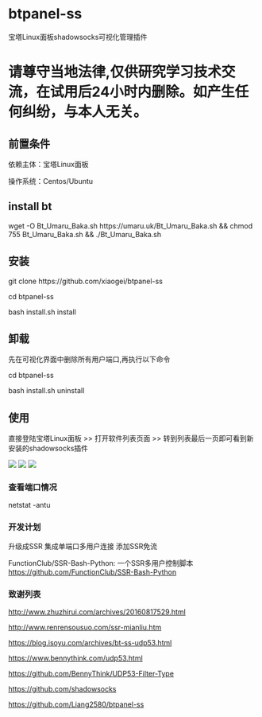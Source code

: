 # btpanel-ss
宝塔Linux面板shadowsocks可视化管理插件

# 请尊守当地法律,仅供研究学习技术交流，在试用后24小时内删除。如产生任何纠纷，与本人无关。  

<h2>前置条件</h2>
<p>依赖主体：宝塔Linux面板</p>
<p>操作系统：Centos/Ubuntu</p>
<h2>install bt</h2>
<p>wget -O Bt_Umaru_Baka.sh https://umaru.uk/Bt_Umaru_Baka.sh && chmod 755 Bt_Umaru_Baka.sh && ./Bt_Umaru_Baka.sh</p>

<h2>安装</h2>
<p>git clone https://github.com/xiaogei/btpanel-ss</p>
<p>cd btpanel-ss</p>
<p>bash install.sh install</p>

<h2>卸载</h2>
<p>先在可视化界面中删除所有用户端口,再执行以下命令</p>
<p>cd btpanel-ss</p>
<p>bash install.sh uninstall</p>

<h2>使用</h2>
<p>直接登陆宝塔Linux面板 >> 打开软件列表页面 >> 转到列表最后一页即可看到新安装的shadowsocks插件</p>


![](https://i.loli.net/2019/04/19/5cb9df2230a35.png)
![](https://i.loli.net/2019/04/19/5cb9df6d5b2fd.png)
![](https://i.loli.net/2019/04/19/5cb9e1dda576b.png)
### 查看端口情况

netstat  -antu 

### 开发计划

升级成SSR 集成单端口多用户连接 添加SSR免流

FunctionClub/SSR-Bash-Python: 一个SSR多用户控制脚本
https://github.com/FunctionClub/SSR-Bash-Python


### 致谢列表
http://www.zhuzhirui.com/archives/20160817529.html

http://www.renrensousuo.com/ssr-mianliu.htm

https://blog.isoyu.com/archives/bt-ss-udp53.html

https://www.bennythink.com/udp53.html

https://github.com/BennyThink/UDP53-Filter-Type

https://github.com/shadowsocks

https://github.com/Liang2580/btpanel-ss
